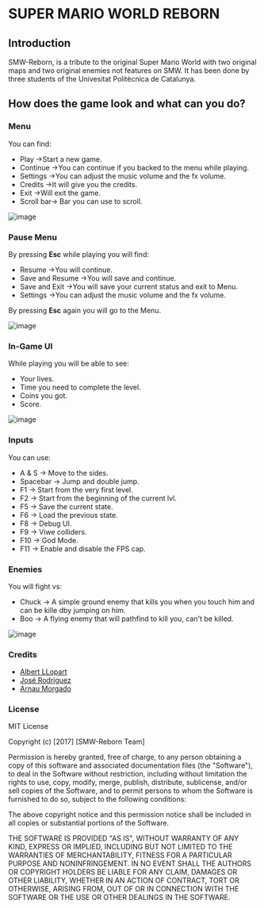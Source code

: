 # SUPER MARIO WORLD REBORN

## Introduction

SMW-Reborn, is a tribute to the original Super Mario World with two original maps and two original enemies not features on SMW. It has been done by three students of the Univesitat Politècnica de Catalunya.

## How does the game look and what can you do?

### Menu

You can find:
- Play      ->Start a new game.
- Continue  ->You can continue if you backed to the menu while playing.
- Settings  ->You can adjust the music volume and the fx volume.
- Credits   ->It will give you the credits.
- Exit      ->Will exit the game.
- Scroll bar-> Bar you can use to scroll.

![image](https://user-images.githubusercontent.com/17165192/34013324-473f39f4-e117-11e7-8cc4-bec4d11bd544.png)

### Pause Menu

By pressing **Esc** while playing you will find:

- Resume          ->You will continue.
- Save and Resume ->You will save and continue.
- Save and Exit   ->You will save your current status and exit to Menu.
- Settings        ->You can adjust the music volume and the fx volume.

By pressing **Esc** again you will go to the Menu.

![image](https://user-images.githubusercontent.com/17145449/34023181-c324daac-e143-11e7-9c42-c869b74d2cc8.png)

### In-Game UI

While playing you will be able to see:

- Your lives.
- Time you need to complete the level.
- Coins you got.
- Score.

![image](https://user-images.githubusercontent.com/17145449/34078727-4af97bda-e320-11e7-9127-123dd4e5a0a6.png)


### Inputs
 
 You can use:
 - A & S    -> Move to the sides.
 - Spacebar -> Jump and double jump.
 - F1       -> Start from the very first level.
 - F2       -> Start from the beginning of the current lvl.
 - F5       -> Save the current state.
 - F6       -> Load the previous state.
 - F8       -> Debug UI.
 - F9       -> Viwe colliders.
 - F10      -> God Mode.
 - F11      -> Enable and disable the FPS cap.

### Enemies

 You will fight vs:
 - Chuck    -> A simple ground enemy that kills you when you touch him and can be kille dby jumping on him.
 - Boo      -> A flying enemy that will pathfind to kill you, can't be killed.
 
 ![image](https://user-images.githubusercontent.com/17165192/34013528-1cb16fee-e118-11e7-9e84-1e09933f4fd7.png)

 ### Credits

- [Albert LLopart](https://github.com/albertllopart)
- [José Rodríguez](https://github.com/joserm45)
- [Arnau Morgado](https://github.com/morgadoCV)


 ### License
 
 MIT License

Copyright (c) [2017] [SMW-Reborn Team]

Permission is hereby granted, free of charge, to any person obtaining a copy
of this software and associated documentation files (the "Software"), to deal
in the Software without restriction, including without limitation the rights
to use, copy, modify, merge, publish, distribute, sublicense, and/or sell
copies of the Software, and to permit persons to whom the Software is
furnished to do so, subject to the following conditions:

The above copyright notice and this permission notice shall be included in all
copies or substantial portions of the Software.

THE SOFTWARE IS PROVIDED "AS IS", WITHOUT WARRANTY OF ANY KIND, EXPRESS OR
IMPLIED, INCLUDING BUT NOT LIMITED TO THE WARRANTIES OF MERCHANTABILITY,
FITNESS FOR A PARTICULAR PURPOSE AND NONINFRINGEMENT. IN NO EVENT SHALL THE
AUTHORS OR COPYRIGHT HOLDERS BE LIABLE FOR ANY CLAIM, DAMAGES OR OTHER
LIABILITY, WHETHER IN AN ACTION OF CONTRACT, TORT OR OTHERWISE, ARISING FROM,
OUT OF OR IN CONNECTION WITH THE SOFTWARE OR THE USE OR OTHER DEALINGS IN THE
SOFTWARE.

 
